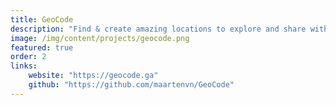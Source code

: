 ```yaml
---
title: GeoCode
description: "Find & create amazing locations to explore and share with others. GeoCode is the new way of Geocaching you have been dreaming of. GeoCode was written as project for the course Web Development 2020 at the University of Ghent"
image: /img/content/projects/geocode.png
featured: true
order: 2
links:
    website: "https://geocode.ga"
    github: "https://github.com/maartenvn/GeoCode"
---
```

